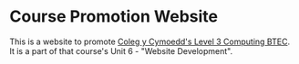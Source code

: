 # Course Promotion Website

This is a website to promote 
[Coleg y Cymoedd's Level 3 Computing BTEC](https://www.cymoedd.ac.uk/course-detail/?course=06301B). 
It is a part of that course's Unit 6 - "Website Development".
